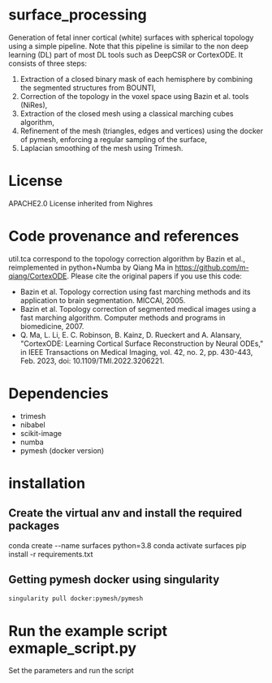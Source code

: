 # surface_processing
Generation of fetal inner cortical (white) surfaces with spherical topology using 
a simple pipeline.
Note that this pipeline is similar to the non deep learning (DL) part of most 
DL tools such as DeepCSR or CortexODE. 
It consists of three steps:
1. Extraction of a closed binary mask of each hemisphere by combining the segmented structures from BOUNTI,
2. Correction of the topology in the voxel space using Bazin et al. tools (NiRes),
3. Extraction of the closed mesh using a classical marching cubes algorithm,
4. Refinement of the mesh (triangles, edges and vertices) using the docker of pymesh, enforcing a regular sampling of the surface,
5. Laplacian smoothing of the mesh using Trimesh.

# License
APACHE2.0 License inherited from Nighres

# Code provenance and references
util.tca correspond to the topology correction algorithm by Bazin et al., 
reimplemented in python+Numba by Qiang Ma in https://github.com/m-qiang/CortexODE.
Please cite the original papers if you use this code:
- Bazin et al. Topology correction using fast marching methods and its application to brain segmentation.
  MICCAI, 2005.
- Bazin et al. Topology correction of segmented medical images using a fast marching algorithm.
  Computer methods and programs in biomedicine, 2007.
- Q. Ma, L. Li, E. C. Robinson, B. Kainz, D. Rueckert and A. Alansary, "CortexODE: Learning Cortical Surface Reconstruction by Neural ODEs," in IEEE Transactions on Medical Imaging, vol. 42, no. 2, pp. 430-443, Feb. 2023, doi: 10.1109/TMI.2022.3206221.

# Dependencies
+ trimesh
+ nibabel
+ scikit-image
+ numba
+ pymesh (docker version)

# installation 

## Create the virtual anv and install the required packages
conda create --name surfaces python=3.8
conda activate surfaces
pip install -r requirements.txt

## Getting pymesh docker using singularity
```bash
singularity pull docker:pymesh/pymesh 
```
# Run the example script exmaple_script.py
Set the parameters and run the script



